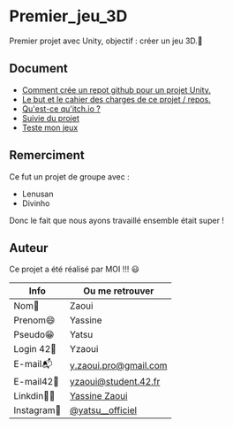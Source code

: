 # Premier_jeu_3D

Premier projet avec Unity, objectif : créer un jeu 3D.👾

## Document

- [Comment crée un repot github pour un projet Unity.](documentation/création_du_repo.md)
- [Le but et le cahier des charges de ce projet / repos.](documentation/but.md)
- [Qu'est-ce qu'itch.io ?](documentation/itch.io.md)
- [Suivie du projet](documentation/suivie_du_projet.md)
- [Teste mon jeux](documentation/Tester_Jeux.md)

## Remerciment

Ce fut un projet de groupe avec :

- Lenusan
- Divinho

Donc le fait que nous ayons travaillé ensemble était super !

## Auteur

Ce projet a été réalisé par MOI !!! :smiley:

| Info          | Ou me retrouver                                                      |
| ------------- | -------------------------------------------------------------------- |
| Nom👋         | Zaoui                                                                |
| Prenom😄      | Yassine                                                              |
| Pseudo😁      | Yatsu                                                                |
| Login 42🏫    | Yzaoui                                                               |
| E-mail📬      | y.zaoui.pro@gmail.com                                                |
| E-mail42📩    | yzaoui@student.42.fr                                                 |
| Linkdin👨‍💻     | [Yassine Zaoui](https://www.linkedin.com/in/yassine-zaoui-23b005229/)|
| Instagram📸   | [@yatsu__officiel](https://www.instagram.com/yatsu__officiel/)       |
